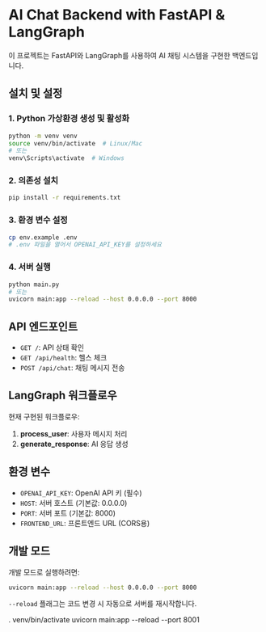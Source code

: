 # AI Chat Backend with FastAPI & LangGraph

이 프로젝트는 FastAPI와 LangGraph를 사용하여 AI 채팅 시스템을 구현한 백엔드입니다.

## 설치 및 설정

### 1. Python 가상환경 생성 및 활성화
```bash
python -m venv venv
source venv/bin/activate  # Linux/Mac
# 또는
venv\Scripts\activate  # Windows
```

### 2. 의존성 설치
```bash
pip install -r requirements.txt
```

### 3. 환경 변수 설정
```bash
cp env.example .env
# .env 파일을 열어서 OPENAI_API_KEY를 설정하세요
```

### 4. 서버 실행
```bash
python main.py
# 또는
uvicorn main:app --reload --host 0.0.0.0 --port 8000
```

## API 엔드포인트

- `GET /`: API 상태 확인
- `GET /api/health`: 헬스 체크
- `POST /api/chat`: 채팅 메시지 전송

## LangGraph 워크플로우

현재 구현된 워크플로우:
1. **process_user**: 사용자 메시지 처리
2. **generate_response**: AI 응답 생성

## 환경 변수

- `OPENAI_API_KEY`: OpenAI API 키 (필수)
- `HOST`: 서버 호스트 (기본값: 0.0.0.0)
- `PORT`: 서버 포트 (기본값: 8000)
- `FRONTEND_URL`: 프론트엔드 URL (CORS용)

## 개발 모드

개발 모드로 실행하려면:
```bash
uvicorn main:app --reload --host 0.0.0.0 --port 8000
```

`--reload` 플래그는 코드 변경 시 자동으로 서버를 재시작합니다.

. venv/bin/activate
uvicorn main:app --reload --port 8001